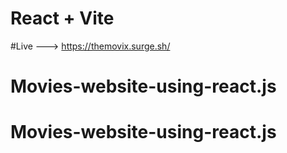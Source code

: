 # React + Vite
#Live ---> https://themovix.surge.sh/
# Movies-website-using-react.js
# Movies-website-using-react.js
